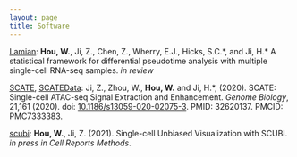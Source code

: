 ```yaml
---
layout: page
title: Software
---
```


[Lamian](https://winnie09.github.io/Wenpin_Hou/pages/Lamian.html): **Hou, W.**, Ji, Z., Chen, Z., Wherry, E.J., Hicks, S.C.\*, and Ji, H.\* A statistical framework for differential pseudotime analysis with multiple single-cell RNA-seq samples.  *in review*


[SCATE](https://github.com/Winnie09/SCATE), [SCATEData](https://github.com/Winnie09/SCATEData):  Ji, Z., Zhou, W., **Hou, W.** and Ji, H.\*, (2020). SCATE: Single-cell ATAC-seq Signal Extraction and Enhancement. *Genome Biology*, 21,161 (2020). doi: [10.1186/s13059-020-02075-3](https://genomebiology.biomedcentral.com/articles/10.1186/s13059-020-02075-3). PMID: 32620137. PMCID: PMC7333383.


[scubi](https://winnie09.github.io/Wenpin_Hou/pages/SCUBI.html):  **Hou, W.**, Ji, Z. (2021). Single-cell Unbiased Visualization with SCUBI.  *in press in Cell Reports Methods*.
